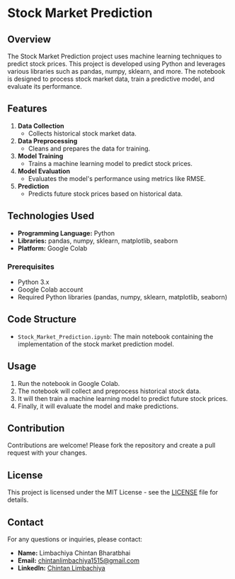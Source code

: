 # Stock Market Prediction

## Overview

The Stock Market Prediction project uses machine learning techniques to predict stock prices. This project is developed using Python and leverages various libraries such as pandas, numpy, sklearn, and more. The notebook is designed to process stock market data, train a predictive model, and evaluate its performance.

## Features

1. **Data Collection**
    - Collects historical stock market data.
2. **Data Preprocessing**
    - Cleans and prepares the data for training.
3. **Model Training**
    - Trains a machine learning model to predict stock prices.
4. **Model Evaluation**
    - Evaluates the model's performance using metrics like RMSE.
5. **Prediction**
    - Predicts future stock prices based on historical data.

## Technologies Used

- **Programming Language:** Python
- **Libraries:** pandas, numpy, sklearn, matplotlib, seaborn
- **Platform:** Google Colab



### Prerequisites

- Python 3.x
- Google Colab account
- Required Python libraries (pandas, numpy, sklearn, matplotlib, seaborn)

## Code Structure

- `Stock_Market_Prediction.ipynb`: The main notebook containing the implementation of the stock market prediction model.

## Usage

1. Run the notebook in Google Colab.
2. The notebook will collect and preprocess historical stock data.
3. It will then train a machine learning model to predict future stock prices.
4. Finally, it will evaluate the model and make predictions.

## Contribution

Contributions are welcome! Please fork the repository and create a pull request with your changes.

## License

This project is licensed under the MIT License - see the [LICENSE](LICENSE) file for details.

## Contact

For any questions or inquiries, please contact:
- **Name:** Limbachiya Chintan Bharatbhai
- **Email:** chintanlimbachiya1515@gmail.com
- **LinkedIn:** [Chintan Limbachiya](https://www.linkedin.com/in/chintan-limbachiya/)
